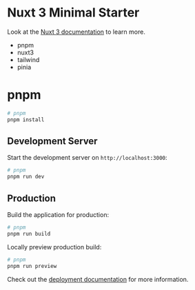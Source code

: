 # Nuxt 3 Minimal Starter

Look at the [Nuxt 3 documentation](https://nuxt.com/docs/getting-started/introduction) to learn more.

-   pnpm
-   nuxt3
-   tailwind
-   pinia

# pnpm

```bash
# pnpm
pnpm install
```

## Development Server

Start the development server on `http://localhost:3000`:

```bash
# pnpm
pnpm run dev
```

## Production

Build the application for production:

```bash
# pnpm
pnpm run build
```

Locally preview production build:

```bash
# pnpm
pnpm run preview
```

Check out the [deployment documentation](https://nuxt.com/docs/getting-started/deployment) for more information.
